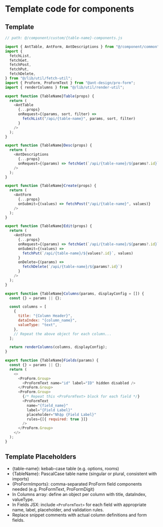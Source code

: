 # Template code for components

## Template

```javascript
// path: @/component/custom/{table-name}-components.js

import { AntTable, AntForm, AntDescriptions } from "@/component/common";
import {
  fetchList,
  fetchGet,
  fetchPost,
  fetchPut,
  fetchDelete,
} from "@/lib/util/fetch-util";
import { ProForm, ProFormText } from "@ant-design/pro-form";
import { renderColumns } from "@/lib/util/render-util";

export function {TableName}Table(props) {
  return (
    <AntTable
      {...props}
      onRequest={(params, sort, filter) =>
        fetchList("/api/{table-name}", params, sort, filter)
      }
    />
  );
}

export function {TableName}Desc(props) {
  return (
    <AntDescriptions
      {...props}
      onRequest={(params) => fetchGet(`/api/{table-name}/${params?.id}`)}
    />
  );
}

export function {TableName}Create(props) {
  return (
    <AntForm
      {...props}
      onSubmit={(values) => fetchPost("/api/{table-name}", values)}
    />
  );
}

export function {TableName}Edit(props) {
  return (
    <AntForm
      {...props}
      onRequest={(params) => fetchGet(`/api/{table-name}/${params?.id}`)}
      onSubmit={(values) =>
        fetchPut(`/api/{table-name}/${values?.id}`, values)
      }
      onDelete={(params) =>
        fetchDelete(`/api/{table-name}/${params?.id}`)
      }
    />
  );
}

export function {TableName}Columns(params, displayConfig = []) {
  const {} = params || {};

  const columns = [
    {
      title: "{Column Header}",
      dataIndex: "{column_name}",
      valueType: "text",
    },
    // Repeat the above object for each column...
  ];

  return renderColumns(columns, displayConfig);
}

export function {TableName}Fields(params) {
  const {} = params || {};
  return (
    <>
      <ProForm.Group>
        <ProFormText name="id" label="ID" hidden disabled />
      </ProForm.Group>
      <ProForm.Group>
        {/* Repeat this <ProFormText> block for each field */}
        <ProFormText
          name="{field_name}"
          label="{Field Label}"
          placeholder="Nhập {Field Label}"
          rules={[{ required: true }]}
        />
      </ProForm.Group>
    </>
  );
}
```

## Template Placeholders

- {table-name}: kebab-case table (e.g. options, rooms)
- {TableName}: PascalCase table name (singular or plural, consistent with imports)
- {ProFormImports}: comma-separated ProForm field components needed (e.g. ProFormText, ProFormDigit)
- In Columns array: define an object per column with title, dataIndex, valueType.
- In Fields JSX: include `<ProFormText>` for each field with appropriate name, label, placeholder, and validation rules.
- Replace snippet comments with actual column definitions and form fields.
